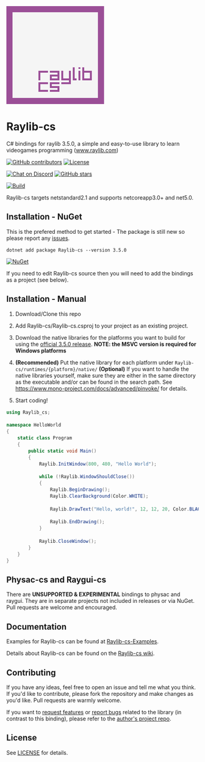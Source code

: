 ![Raylib-cs Logo](https://github.com/ChrisDill/Raylib-cs/blob/master/Logo/raylib-cs_256x256.png "Raylib-cs Logo")

# Raylib-cs

C# bindings for raylib 3.5.0, a simple and easy-to-use library to learn videogames programming (www.raylib.com)

[![GitHub contributors](https://img.shields.io/github/contributors/ChrisDill/Raylib-cs)](https://github.com/ChrisDill/Raylib-cs/graphs/contributors)
[![License](https://img.shields.io/badge/license-zlib%2Flibpng-blue.svg)](LICENSE)

[![Chat on Discord](https://img.shields.io/discord/426912293134270465.svg?logo=discord)](https://discord.gg/raylib)
[![GitHub stars](https://img.shields.io/github/stars/ChrisDill/Raylib-cs?style=social)](https://github.com/ChrisDill/Raylib-cs/stargazers)

[![Build](https://github.com/ChrisDill/Raylib-cs/workflows/Build/badge.svg)](https://github.com/ChrisDill/Raylib-cs/actions?query=workflow%3ABuild)

Raylib-cs targets netstandard2.1 and supports netcoreapp3.0+ and net5.0.

## Installation - NuGet

This is the prefered method to get started - The package is still new so please report any [issues](https://github.com/ChrisDill/Raylib-cs/issues). 

```
dotnet add package Raylib-cs --version 3.5.0
```

[![NuGet](https://img.shields.io/nuget/dt/raylib-cs)](https://www.nuget.org/packages/Raylib-cs/)

If you need to edit Raylib-cs source then you will need to add the bindings as a project (see below).

## Installation - Manual

1. Download/Clone this repo

2. Add Raylib-cs/Raylib-cs.csproj to your project as an existing project.

3. Download the native libraries for the platforms you want to build for using the [official 3.5.0 release](https://github.com/raysan5/raylib/releases/tag/3.5.0).
   **NOTE: the MSVC version is required for Windows platforms**

4. **(Recommended)** Put the native library for each platform under `Raylib-cs/runtimes/{platform}/native/`
   **(Optional)** If you want to handle the native libraries yourself, make sure they are either in the same directory as the executable and/or can be found in the search path. See https://www.mono-project.com/docs/advanced/pinvoke/ for details.

5. Start coding!

```csharp
using Raylib_cs;

namespace HelloWorld
{
    static class Program
    {
        public static void Main()
        {
            Raylib.InitWindow(800, 480, "Hello World");

            while (!Raylib.WindowShouldClose())
            {
                Raylib.BeginDrawing();
                Raylib.ClearBackground(Color.WHITE);

                Raylib.DrawText("Hello, world!", 12, 12, 20, Color.BLACK);

                Raylib.EndDrawing();
            }

            Raylib.CloseWindow();
        }
    }
}
```

## Physac-cs and Raygui-cs

There are **UNSUPPORTED & EXPERIMENTAL** bindings to physac and raygui. They are in separate projects not included in releases or via NuGet. Pull requests are welcome and encouraged.

## Documentation

Examples for Raylib-cs can be found at [Raylib-cs-Examples](https://github.com/ChrisDill/Raylib-cs-Examples).

Details about Raylib-cs can be found on the [Raylib-cs wiki](https://github.com/ChrisDill/Raylib-cs/wiki).

## Contributing

If you have any ideas, feel free to open an issue and tell me what you think.
If you'd like to contribute, please fork the repository and make changes as
you'd like. Pull requests are warmly welcome.

If you want to [request features](https://github.com/raysan5/raylib/pulls) or [report bugs](https://github.com/raysan5/raylib/issues) related to the library (in contrast to this binding), please refer to the [author's project repo](https://github.com/raysan5/raylib).

## License

See [LICENSE](LICENSE) for details.
